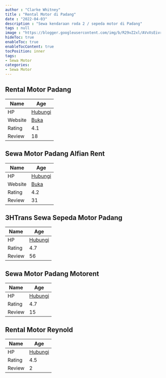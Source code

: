 ```yaml
---
author : "Clarke Whitney"
title : "Rental Motor di Padang"
date : "2022-04-03"
description : "Sewa kendaraan roda 2 / sepeda motor di Padang"
tags : null
image : "https://blogger.googleusercontent.com/img/b/R29vZ2xl/AVvXsEivrENazRHGrcRip4a_JmRaKFyslorooSGoMYRA8go_CO_lNx8v04MTDX9dv67zMZO-2PCusxhXfHsLd_n5Pguc2Pg3LPF8ap-SA9OH1s_r3MRQmyKLXpyY36WVPlRVN-L_hI_VmCXrPDP4RA6cowh2ZfjGLAIeVw7PrLGpCE4jl-oRldfqNzSidUS11Q/w300-h200/rental-motor-di-padang.png"
hideToc: true
enableToc: true
enableTocContent: true
tocPosition: inner
tags:
- Sewa Motor
categories:
- Sewa Motor
---
```



## Rental Motor Padang

Name | Age
--------|------
HP | [Hubungi](https://pcandroidplayer.blogspot.com/?clayads=https://getnumber.ndower.dev?phone=MDgyMTcwNjk1MDAz)
Website | [Buka](https://pcandroidplayer.blogspot.com/?clayads=aHR0cHM6Ly93d3cucmVudGFsbW90b3JwYWRhbmcuY29tLw==) 
Rating | 4.1
Review | 18


## Sewa Motor Padang Alfian Rent

Name | Age
--------|------
HP | [Hubungi](https://pcandroidplayer.blogspot.com/?clayads=https://getnumber.ndower.dev?phone=MDg1Mzc2MzIxNjA2)
Website | [Buka](https://pcandroidplayer.blogspot.com/?clayads=aHR0cHM6Ly9zZXdhbW90b3JwYWRhbmcud29yZHByZXNzLmNvbS8=) 
Rating | 4.2
Review | 31


## 3HTrans Sewa Sepeda Motor Padang

Name | Age
--------|------
HP | [Hubungi](https://pcandroidplayer.blogspot.com/?clayads=https://getnumber.ndower.dev?phone=MDgxMzYzNDQyNTky)
Rating | 4.7
Review | 56


## Sewa Motor Padang Motorent

Name | Age
--------|------
HP | [Hubungi](https://pcandroidplayer.blogspot.com/?clayads=https://getnumber.ndower.dev?phone=MDgxMjcwMDA4NjAy)
Rating | 4.7
Review | 15


## Rental Motor Reynold

Name | Age
--------|------
HP | [Hubungi](https://pcandroidplayer.blogspot.com/?clayads=https://getnumber.ndower.dev?phone=MDgyMjY4OTg2ODAw)
Rating | 4.5
Review | 2


